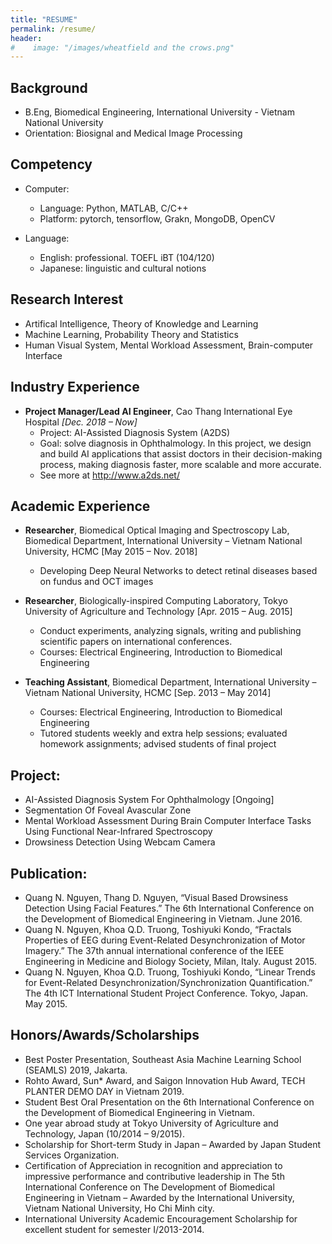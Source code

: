 ```yaml
---
title: "RESUME"
permalink: /resume/
header:
#    image: "/images/wheatfield and the crows.png"
---
```


## Background
- B.Eng, Biomedical Engineering, International University - Vietnam National University
- Orientation: Biosignal and Medical Image Processing

## Competency
- Computer: 
  * Language: Python, MATLAB, C/C++
  * Platform: pytorch, tensorflow, Grakn, MongoDB, OpenCV
- Language:
  
  * English: professional. TOEFL iBT (104/120)
  * Japanese: linguistic and cultural notions

## Research Interest
- Artifical Intelligence, Theory of Knowledge and Learning
- Machine Learning, Probability Theory and Statistics
- Human Visual System, Mental Workload Assessment, Brain-computer Interface

## Industry Experience
- **Project Manager/Lead AI Engineer**, Cao Thang
International Eye Hospital *[Dec. 2018 – Now]*
  * Project: AI-Assisted Diagnosis System (A2DS)
  * Goal: solve diagnosis in Ophthalmology. In this project, we design and build AI applications that assist doctors in their decision-making process, making diagnosis faster, more scalable and more accurate.
  * See more at http://www.a2ds.net/

## Academic Experience
- **Researcher**, Biomedical Optical Imaging and Spectroscopy Lab, Biomedical Department, International University – Vietnam National University, HCMC [May 2015 – Nov. 2018]
  * Developing Deep Neural Networks to detect retinal diseases based on fundus and OCT images

- **Researcher**, Biologically-inspired Computing Laboratory, Tokyo University of Agriculture and Technology [Apr. 2015 – Aug. 2015]
  * Conduct experiments, analyzing signals, writing and publishing scientific papers on international conferences.
  * Courses: Electrical Engineering, Introduction to Biomedical Engineering
 
- **Teaching Assistant**, Biomedical Department, International
University – Vietnam National University, HCMC [Sep. 2013 – May 2014]
  * Courses: Electrical Engineering, Introduction to Biomedical Engineering
  * Tutored students weekly and extra help sessions; evaluated homework assignments; advised students of final project

## Project:
- AI-Assisted Diagnosis System For Ophthalmology [Ongoing]
- Segmentation Of Foveal Avascular Zone
- Mental Workload Assessment During Brain Computer Interface Tasks Using Functional Near-Infrared Spectroscopy
- Drowsiness Detection Using Webcam Camera

## Publication:
- Quang N. Nguyen, Thang D. Nguyen, “Visual Based Drowsiness Detection Using Facial Features.” The 6th International Conference on the Development of Biomedical Engineering in Vietnam. June 2016.
- Quang N. Nguyen, Khoa Q.D. Truong, Toshiyuki Kondo, “Fractals Properties of EEG during Event-Related Desynchronization of Motor Imagery.” The 37th annual international conference of the IEEE Engineering in Medicine and Biology Society, Milan, Italy. August 2015.
- Quang N. Nguyen, Khoa Q.D. Truong, Toshiyuki Kondo, “Linear Trends for Event-Related Desynchronization/Synchronization Quantification.” The 4th ICT International Student Project Conference. Tokyo, Japan. May 2015.

## Honors/Awards/Scholarships
- Best Poster Presentation, Southeast Asia Machine Learning School (SEAMLS) 2019, Jakarta.
- Rohto Award, Sun* Award, and Saigon Innovation Hub Award, TECH PLANTER DEMO DAY in Vietnam 2019.
- Student Best Oral Presentation on the 6th International Conference on the Development of Biomedical Engineering in Vietnam.
- One year abroad study at Tokyo University of Agriculture and Technology, Japan (10/2014 – 9/2015).
- Scholarship for Short-term Study in Japan – Awarded by Japan Student Services Organization.
- Certification of Appreciation in recognition and appreciation to impressive performance and contributive leadership in The 5th International Conference on The Development of Biomedical Engineering in Vietnam – Awarded by the International University, Vietnam National University, Ho Chi Minh city.
- International University Academic Encouragement Scholarship for excellent student for semester I/2013-2014.